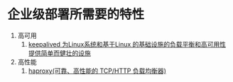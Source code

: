 # 企业级部署所需要的特性

1. 高可用
   1. [keepalived 为Linux系统和基于Linux 的基础设施的负载平衡和高可用性提供简单而健壮的设施](https://github.com/acassen/keepalived)
2. 高性能
   1. [haproxy(可靠、高性能的 TCP/HTTP 负载均衡器)](http://www.haproxy.org/)
